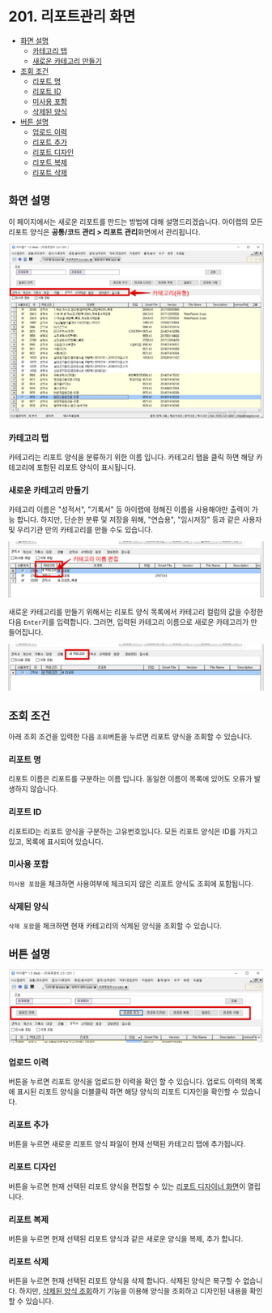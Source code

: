 # 201. 리포트관리 화면

* [화면 설명](201..md#화면-설명)
  * [카테고리 탭](201..md#카테고리-탭)
  * [새로운 카테고리 만들기](201..md#새로운-카테고리-만들기)
* [조회 조건](201..md#조회-조건)
  * [리포트 명](201..md#리포트-명)
  * [리포트 ID](201..md#리포트-id)
  * [미사용 포함](201..md#미사용-포함)
  * [삭제된 양식](201..md#삭제된-양식)
* [버튼 설명](201..md#버튼-설명)
  * [업로드 이력](201..md#업로드-이력)
  * [리포트 추가](201..md#리포트-추가)
  * [리포트 디자인](201..md#리포트-디자인)
  * [리포트 복제](201..md#리포트-복제)
  * [리포트 삭제](201..md#리포트-삭제)

## 화면 설명

이 페이지에서는 새로운 리포트를 만드는 방법에 대해 설명드리겠습니다. 아이랩의 모든 리포트 양식은 **공통/코드 관리 &gt; 리포트 관리**화면에서 관리됩니다.

![리포트 관리](../../.gitbook/assets/undefined.png)

### 카테고리 탭

카테고리는 리포트 양식을 분류하기 위한 이름 입니다. 카테고리 탭을 클릭 하면 해당 카테고리에 포함된 리포트 양식이 표시됩니다.

### 새로운 카테고리 만들기

카테고리 이름은 "성적서", "기록서" 등 아이랩에 정해진 이름을 사용해야만 출력이 가능 합니다. 하지만, 단순한 분류 및 저장을 위해, "연습용", "임시저장" 등과 같은 사용자 및 우리기관 만의 카테고리를 만들 수도 있습니다.

![리포트 관리](../../.gitbook/assets/_%20%281%29.png)

새로운 카테고리를 만들기 위해서는 리포트 양식 목록에서 카테고리 컬럼의 값을 수정한 다음 `Enter`키를 입력합니다. 그러면, 입력된 카테고리 이름으로 새로운 카테고리가 만들어집니다.

![리포트 관리](../../.gitbook/assets/_%20%2880%29.png)

## 조회 조건

아래 조회 조건을 입력한 다음 `조회`버튼을 누르면 리포트 양식을 조회할 수 있습니다.

### 리포트 명

리포트 이름은 리포트를 구분하는 이름 입니다. 동일한 이름이 목록에 있어도 오류가 발생하지 않습니다.

### 리포트 ID

리포트ID는 리포트 양식을 구분하는 고유번호입니다. 모든 리포트 양식은 ID를 가지고 있고, 목록에 표시되어 있습니다.

### 미사용 포함

`미사용 포함`을 체크하면 사용여부에 체크되지 않은 리포트 양식도 조회에 포함됩니다.

### 삭제된 양식

`삭제 포함`을 체크하면 현재 카테고리의 삭제된 양식을 조회할 수 있습니다.

## 버튼 설명

![리포트관리 화면 버튼](../../.gitbook/assets/_%20%2877%29.png)

### 업로드 이력

버튼을 누르면 리포트 양식을 업로드한 이력을 확인 할 수 있습니다. 업로드 이력의 목록에 표시된 리포트 양식을 더블클릭 하면 해당 양식의 리포트 디자인을 확인할 수 있습니다.

### 리포트 추가

버튼을 누르면 새로운 리포트 양식 파일이 현재 선택된 카테고리 탭에 추가됩니다.

### 리포트 디자인

버튼을 누르면 현재 선택된 리포트 양식을 편집할 수 있는 [리포트 디자이너 화면](https://github.com/wooritech/ilab-user-manual/tree/dc2557ca13b72c21cc07884c110e4e7920bff543/리포트양식만들기/100리포트디자이너이해하기/101리포트디자이너화면구성.md)이 열립니다.

### 리포트 복제

버튼을 누르면 현재 선택된 리포트 양식과 같은 새로운 양식을 복제, 추가 합니다.

### 리포트 삭제

버튼을 누르면 현재 선택된 리포트 양식을 삭제 합니다. 삭제된 양식은 복구할 수 없습니다. 하지만, [삭제된 양식 조회](201..md#삭제된-양식)하기 기능을 이용해 양식을 조회하고 디자인된 내용을 확인할 수 있습니다.


